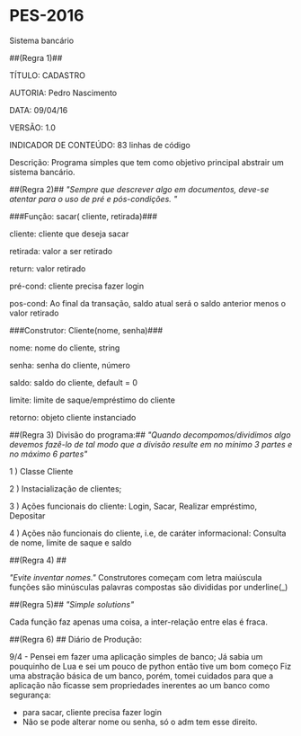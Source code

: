 # PES-2016

Sistema bancário

##(Regra 1)##

TÍTULO: CADASTRO

AUTORIA: Pedro Nascimento

DATA: 09/04/16

VERSÃO: 1.0

INDICADOR DE CONTEÚDO: 83 linhas de código

Descrição: Programa simples que tem como objetivo principal abstrair um sistema bancário. 

##(Regra 2)##
_"Sempre que descrever algo em documentos, deve-se atentar para o uso de pré e pós-condições. "_

###Função: sacar( cliente, retirada)###

 cliente: cliente que deseja sacar
 
 retirada: valor a ser retirado
 
 return: valor retirado
 
 pré-cond: cliente precisa fazer login
 
 pos-cond: Ao final da transação, saldo atual será o saldo anterior menos o valor retirado


 
###Construtor: Cliente(nome, senha)###

nome: nome do cliente, string

senha: senha do cliente, número

saldo: saldo do cliente, default = 0 

limite: limite de saque/empréstimo do cliente

retorno: objeto cliente instanciado


##(Regra 3) Divisão do programa:##
_"Quando decompomos/dividimos algo devemos fazê-lo de tal modo que a divisão resulte em no mínimo 3 partes e no máximo 6 partes"_

1 ) Classe Cliente

2 ) Instacialização de clientes;

3 ) Ações funcionais do cliente: Login, Sacar, Realizar empréstimo, Depositar

4 ) Ações não funcionais do cliente, i.e, de caráter informacional: Consulta de nome, limite de saque e saldo


##(Regra 4) ##

_"Evite inventar nomes."_
Construtores começam com letra maiúscula
funções são minúsculas
palavras compostas são divididas por underline(_)

##(Regra 5)##
_"Simple solutions"_

Cada função faz apenas uma coisa, a inter-relação entre elas é fraca.


##(Regra 6) ##
Diário de Produção:

9/4 - Pensei em fazer uma aplicação simples de banco; 
Já sabia um pouquinho de Lua e sei um pouco de python então tive um bom começo
Fiz uma abstração básica de um banco, porém, tomei cuidados para que a aplicação
não ficasse sem propriedades inerentes ao um banco como segurança:
- para sacar, cliente precisa fazer login
- Não se pode alterar nome ou senha, só o adm tem esse direito.
